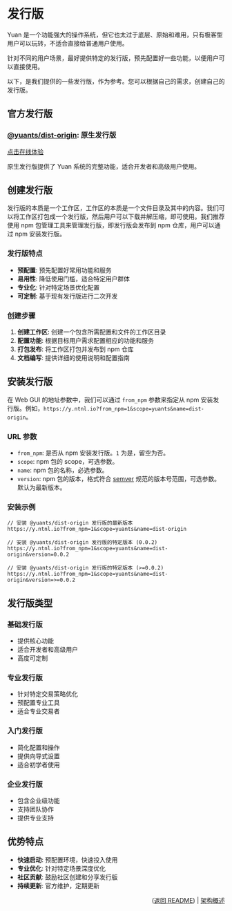# 发行版

Yuan 是一个功能强大的操作系统，但它也太过于底层、原始和难用，只有极客型用户可以玩转，不适合直接给普通用户使用。

针对不同的用户场景，最好提供特定的发行版，预先配置好一些功能，以便用户可以直接使用。

以下，是我们提供的一些发行版，作为参考。您可以根据自己的需求，创建自己的发行版。

## 官方发行版

### [@yuants/dist-origin](distributions/origin): 原生发行版

[点击在线体验](https://y.ntnl.io?from_npm=1&scope=yuants&name=dist-origin)

原生发行版提供了 Yuan 系统的完整功能，适合开发者和高级用户使用。

## 创建发行版

发行版的本质是一个工作区，工作区的本质是一个文件目录及其中的内容。我们可以将工作区打包成一个发行版，然后用户可以下载并解压缩，即可使用。我们推荐使用 npm 包管理工具来管理发行版，即发行版会发布到 npm 仓库，用户可以通过 npm 安装发行版。

### 发行版特点

- **预配置**: 预先配置好常用功能和服务
- **易用性**: 降低使用门槛，适合特定用户群体
- **专业化**: 针对特定场景优化配置
- **可定制**: 基于现有发行版进行二次开发

### 创建步骤

1. **创建工作区**: 创建一个包含所需配置和文件的工作区目录
2. **配置功能**: 根据目标用户需求配置相应的功能和服务
3. **打包发布**: 将工作区打包并发布到 npm 仓库
4. **文档编写**: 提供详细的使用说明和配置指南

## 安装发行版

在 Web GUI 的地址参数中，我们可以通过 `from_npm` 参数来指定从 npm 安装发行版。例如，`https://y.ntnl.io?from_npm=1&scope=yuants&name=dist-origin`。

### URL 参数

- `from_npm`: 是否从 npm 安装发行版。`1` 为是，留空为否。
- `scope`: npm 包的 scope，可选参数。
- `name`: npm 包的名称，必选参数。
- `version`: npm 包的版本，格式符合 [semver](https://semver.org/) 规范的版本号范围，可选参数。默认为最新版本。

### 安装示例

```
// 安装 @yuants/dist-origin 发行版的最新版本
https://y.ntnl.io?from_npm=1&scope=yuants&name=dist-origin

// 安装 @yuants/dist-origin 发行版的特定版本 (0.0.2)
https://y.ntnl.io?from_npm=1&scope=yuants&name=dist-origin&version=0.0.2

// 安装 @yuants/dist-origin 发行版的特定版本 (>=0.0.2)
https://y.ntnl.io?from_npm=1&scope=yuants&name=dist-origin&version=>=0.0.2
```

## 发行版类型

### 基础发行版

- 提供核心功能
- 适合开发者和高级用户
- 高度可定制

### 专业发行版

- 针对特定交易策略优化
- 预配置专业工具
- 适合专业交易者

### 入门发行版

- 简化配置和操作
- 提供向导式设置
- 适合初学者使用

### 企业发行版

- 包含企业级功能
- 支持团队协作
- 提供专业支持

## 优势特点

- **快速启动**: 预配置环境，快速投入使用
- **专业优化**: 针对特定场景深度优化
- **社区贡献**: 鼓励社区创建和分享发行版
- **持续更新**: 官方维护，定期更新

<p align="right">(<a href="../README.zh-Hans.md">返回 README</a>) | <a href="architecture-overview.md">架构概述</a></p>
